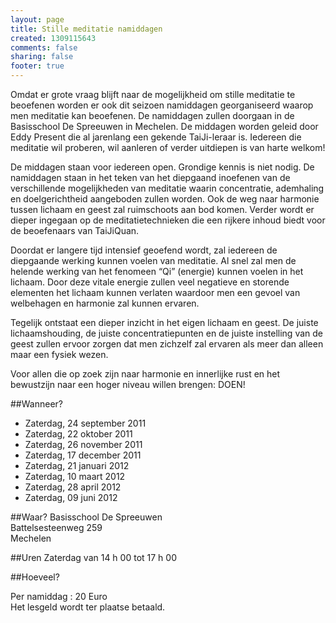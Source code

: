 ```yaml
--- 
layout: page
title: Stille meditatie namiddagen
created: 1309115643
comments: false
sharing: false
footer: true
---
```


Omdat er grote vraag blijft naar de mogelijkheid om stille meditatie te beoefenen worden er ook dit seizoen namiddagen georganiseerd waarop men meditatie kan beoefenen. De namiddagen zullen doorgaan in de Basisschool De Spreeuwen in Mechelen. De middagen worden geleid door Eddy Present die al jarenlang een gekende TaiJi-leraar is. Iedereen die meditatie wil proberen, wil aanleren of verder uitdiepen is van harte welkom!

De middagen staan voor iedereen open. Grondige kennis is niet nodig. De namiddagen staan in het teken van het diepgaand inoefenen van de verschillende mogelijkheden van meditatie waarin concentratie, ademhaling en doelgerichtheid aangeboden zullen worden. Ook de weg naar harmonie tussen lichaam en geest zal ruimschoots aan bod komen. Verder wordt er dieper ingegaan op de meditatietechnieken die een rijkere inhoud biedt voor de beoefenaars van TaiJiQuan.

Doordat er langere tijd intensief geoefend wordt, zal iedereen de diepgaande werking kunnen voelen van meditatie. Al snel zal men de helende werking van het fenomeen &ldquo;Qi&rdquo; (energie) kunnen voelen in het lichaam. Door deze vitale energie zullen veel negatieve en storende elementen het lichaam kunnen verlaten waardoor men een gevoel van welbehagen en harmonie zal kunnen ervaren.

Tegelijk ontstaat een dieper inzicht in het eigen lichaam en geest. De juiste lichaamshouding, de juiste concentratiepunten en de juiste instelling van de geest zullen ervoor zorgen dat men zichzelf zal ervaren als meer dan alleen maar een fysiek wezen.

Voor allen die op zoek zijn naar harmonie en innerlijke rust en het bewustzijn naar een hoger niveau willen brengen: DOEN!

##Wanneer?
* Zaterdag, 24 september 2011
* Zaterdag, 22 oktober 2011
* Zaterdag, 26 november 2011
* Zaterdag, 17 december 2011
* Zaterdag, 21 januari 2012
* Zaterdag, 10 maart 2012
* Zaterdag, 28 april 2012
* Zaterdag, 09 juni 2012

##Waar?
Basisschool De Spreeuwen  
Battelsesteenweg 259  
Mechelen

##Uren
Zaterdag van 14 h 00 tot 17 h 00

##Hoeveel?

Per namiddag : 20 Euro  
Het lesgeld wordt ter plaatse betaald.

